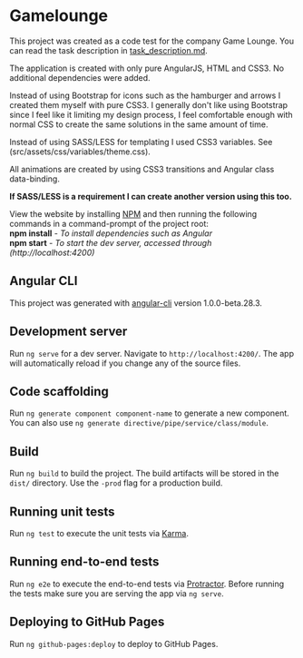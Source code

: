 # Gamelounge

This project was created as a code test for the company Game Lounge.
You can read the task description in [task_description.md](https://github.com/phek/game-lounge-task/blob/master/task_description.md).

The application is created with only pure AngularJS, HTML and CSS3. No additional dependencies were added.

Instead of using Bootstrap for icons such as the hamburger and arrows I created them myself with pure CSS3. I generally don't like using Bootstrap since I feel like it limiting my design process, I feel comfortable enough with normal CSS to create the same solutions in the same amount of time.

Instead of using SASS/LESS for templating I used CSS3 variables. See (src/assets/css/variables/theme.css).

All animations are created by using CSS3 transitions and Angular class data-binding.

**If SASS/LESS is a requirement I can create another version using this too.**

View the website by installing [NPM](https://nodejs.org/en/) and then running the following commands in a command-prompt of the project root:  
**npm install** *- To install dependencies such as Angular*  
**npm start** *- To start the dev server, accessed through (http://localhost:4200)*

## Angular CLI

This project was generated with [angular-cli](https://github.com/angular/angular-cli) version 1.0.0-beta.28.3.

## Development server

Run `ng serve` for a dev server. Navigate to `http://localhost:4200/`. The app will automatically reload if you change any of the source files.

## Code scaffolding

Run `ng generate component component-name` to generate a new component. You can also use `ng generate directive/pipe/service/class/module`.

## Build

Run `ng build` to build the project. The build artifacts will be stored in the `dist/` directory. Use the `-prod` flag for a production build.

## Running unit tests

Run `ng test` to execute the unit tests via [Karma](https://karma-runner.github.io).

## Running end-to-end tests

Run `ng e2e` to execute the end-to-end tests via [Protractor](http://www.protractortest.org/).
Before running the tests make sure you are serving the app via `ng serve`.

## Deploying to GitHub Pages

Run `ng github-pages:deploy` to deploy to GitHub Pages.
